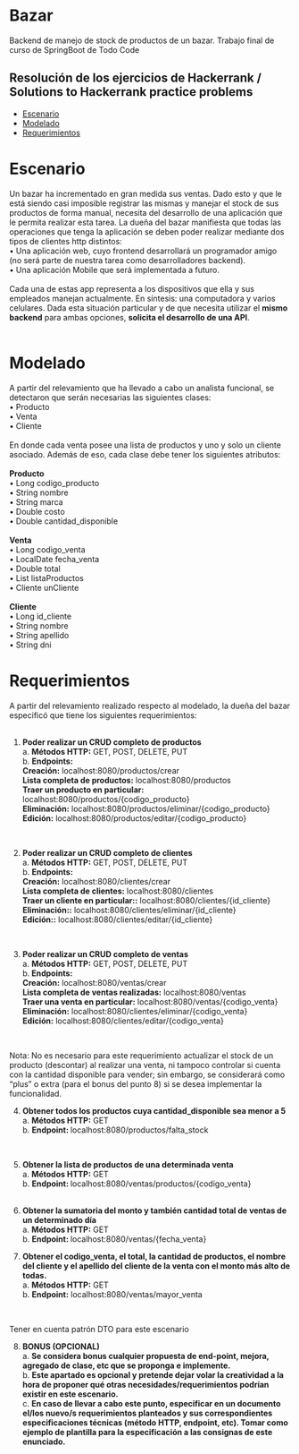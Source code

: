 # Bazar
Backend de manejo de stock de productos de un bazar. Trabajo final de curso de SpringBoot de Todo Code

## Resolución de los ejercicios de Hackerrank / Solutions to Hackerrank practice problems 


* [Escenario](#escenario)
* [Modelado](#modelado)
* [Requerimientos](#requerimientos)


# Escenario 
Un bazar ha incrementado en gran medida sus ventas. Dado esto y que le está siendo casi imposible registrar las mismas y manejar el stock de sus productos de forma manual, necesita del desarrollo de una aplicación que le permita realizar esta tarea. 
La dueña del bazar manifiesta que todas las operaciones que tenga la aplicación se deben poder realizar mediante dos tipos de clientes http distintos: <br> 
•	Una aplicación web, cuyo frontend desarrollará un programador amigo (no será parte de nuestra tarea como desarrolladores backend). <br>
•	Una aplicación Mobile que será implementada a futuro. <br>
<br>
Cada una de estas app representa a los dispositivos que ella y sus empleados manejan actualmente. En síntesis: una computadora y varios celulares. 
Dada esta situación particular y de que necesita utilizar el <strong>mismo backend</strong> para ambas opciones, <strong>solicita el desarrollo de una API</strong>. 
<br>
<br>

# Modelado 
A partir del relevamiento que ha llevado a cabo un analista funcional, se detectaron que serán necesarias las siguientes clases: <br>
•	Producto <br>
•	Venta <br>
•	Cliente <br><br>
En donde cada venta posee una lista de productos y uno y solo un cliente asociado. Además de eso, cada clase debe tener los siguientes atributos: <br> <br>
<strong>Producto </strong> <br>
•	Long codigo_producto  <br>
•	String nombre  <br>
•	String marca  <br>
•	Double costo  <br>
•	Double cantidad_disponible  <br> <br>
<strong>Venta </strong> <br> 
•	Long codigo_venta  <br>
•	LocalDate fecha_venta  <br>
•	Double total  <br>
•	List<Producto> listaProductos  <br>
•	Cliente unCliente  <br> <br>
<strong>Cliente </strong> <br> 
•	Long id_cliente  <br>
•	String nombre  <br>
•	String apellido  <br>
•	String dni  <br>

# Requerimientos 

  A partir del relevamiento realizado respecto al modelado, la dueña del bazar especificó que tiene los siguientes requerimientos: <br> <br>
 
1.	<strong>Poder realizar un CRUD completo de productos </strong> <br>
  a.	<strong>Métodos HTTP:</strong> GET, POST, DELETE, PUT  <br>
  b.	<strong>Endpoints:</strong>  <br>
    <strong>Creación:</strong> localhost:8080/productos/crear <br>
    <strong>Lista completa de productos:</strong> localhost:8080/productos <br>
    <strong>Traer un producto en particular: </strong> localhost:8080/productos/{codigo_producto} <br>
    <strong>Eliminación:</strong> localhost:8080/productos/eliminar/{codigo_producto} <br>
    <strong>Edición:</strong> localhost:8080/productos/editar/{codigo_producto} <br>
<br>

2.	<strong>Poder realizar un CRUD completo de clientes </strong><br>
  a.	<strong>Métodos HTTP:</strong> GET, POST, DELETE, PUT <br>
  b.	<strong>Endpoints:</strong>  <br>
<strong>Creación:</strong> localhost:8080/clientes/crear <br>
<strong>Lista completa de clientes:</strong> localhost:8080/clientes <br>
<strong>Traer un cliente en particular::</strong> localhost:8080/clientes/{id_cliente} <br>
<strong>Eliminación::</strong> localhost:8080/clientes/eliminar/{id_cliente} <br>
<strong>Edición::</strong> localhost:8080/clientes/editar/{id_cliente} <br>
 <br>
  
3.	<strong>Poder realizar un CRUD completo de ventas </strong><br>
  a.	<strong>Métodos HTTP:</strong> GET, POST, DELETE, PUT <br>
  b.<strong>	Endpoints:  </strong><br>
<strong>Creación:</strong> localhost:8080/ventas/crear <br>
<strong>Lista completa de ventas realizadas:</strong> localhost:8080/ventas <br>
<strong>Traer una venta en particular:</strong> localhost:8080/ventas/{codigo_venta} <br>
<strong>Eliminación:</strong> localhost:8080/clientes/eliminar/{codigo_venta} <br>
<strong>Edición:</strong> localhost:8080/clientes/editar/{codigo_venta} <br>
 <br>
 
Nota: No es necesario para este requerimiento actualizar el stock de un producto (descontar) al realizar una venta, ni tampoco controlar si cuenta con la cantidad disponible para vender; sin embargo, se considerará como “plus” o extra (para el bonus del punto 8) si se desea implementar la funcionalidad. 
 
4. <strong>	Obtener todos los productos cuya cantidad_disponible sea menor a 5 </strong><br>
  a.	<strong>Métodos HTTP:</strong> GET <br>
  b.	<strong>Endpoint: </strong> localhost:8080/productos/falta_stock <br>
  <br>
 
5.	<strong>Obtener la lista de productos de una determinada venta</strong> <br>
  a.	<strong>Métodos HTTP:</strong> GET <br>
  b. <strong>	Endpoint: </strong> localhost:8080/ventas/productos/{codigo_venta} <br>
 	 <br>
 
6.	<strong>Obtener la sumatoria del monto y también cantidad total de ventas de un determinado día </strong><br>
  a.	<strong>Métodos HTTP:</strong> GET <br>
  b.	<strong>Endpoint: </strong> localhost:8080/ventas/{fecha_venta} <br>
 
7.	<strong>Obtener el codigo_venta, el total, la cantidad de productos, el nombre del cliente y el apellido del cliente de la venta con el monto más alto de todas. </strong> <br>
  a.	<strong>Métodos HTTP:</strong> GET <br>
  b.	<strong>Endpoint:</strong>  localhost:8080/ventas/mayor_venta <br>
 <br>
  
Tener en cuenta patrón DTO para este escenario  <br>
  
8. <strong>	BONUS (OPCIONAL) </strong><br>
  a. <strong>	Se considera bonus cualquier propuesta de end-point, mejora, agregado de clase, etc que se proponga e implemente.</strong> <br>
  b. <strong>Este apartado es opcional y pretende dejar volar la creatividad a la hora de proponer qué otras necesidades/requerimientos podrían existir en este escenario. </strong><br>
  c. <strong>En caso de llevar a cabo este punto, especificar en un documento el/los nuevo/s requerimientos planteados y sus correspondientes especificaciones técnicas (método HTTP, endpoint, etc). Tomar como ejemplo de plantilla para la especificación a las consignas de este enunciado.</strong> <br>
